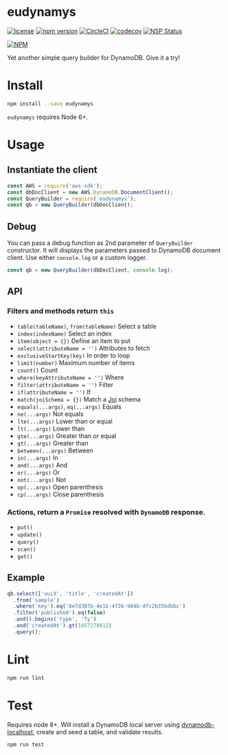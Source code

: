 # eudynamys

[![license](https://img.shields.io/badge/License-Apache%202.0-blue.svg)](https://github.com/airware/asl-validator/blob/master/LICENSE)
[![npm version](https://badge.fury.io/js/eudynamys.svg)](https://badge.fury.io/js/eudynamys)
[![CircleCI](https://circleci.com/gh/airware/eudynamys/tree/master.svg?style=shield&circle-token=f04773ae978c7ebae19f25424bf0570d5aa9b287)](https://circleci.com/gh/airware/eudynamys/tree/master)
[![codecov](https://codecov.io/gh/airware/eudynamys/branch/master/graph/badge.svg)](https://codecov.io/gh/airware/eudynamys)
[![NSP Status](https://nodesecurity.io/orgs/airware/projects/49c7c597-87c8-4f17-915c-f582a5793ad8/badge)](https://nodesecurity.io/orgs/airware/projects/49c7c597-87c8-4f17-915c-f582a5793ad8)

[![NPM](https://nodei.co/npm/eudynamys.png?stars=true)](https://www.npmjs.com/package/eudynamys)

Yet another simple query builder for DynamoDB. Give it a try!

# Install
```bash
npm install --save eudynamys
```
`eudynamys` requires Node 6+.

# Usage
## Instantiate the client
```javascript
const AWS = require('aws-sdk');
const dbDocClient = new AWS.DynamoDB.DocumentClient();
const QueryBuilder = require('eudynamys');
const qb = new QueryBuilder(dbDocClient);
```

## Debug
You can pass a debug function as 2nd parameter of `QueryBuilder` constructor. It will displays the parameters passed to DynamoDB document client. Use either `console.log` or a custom logger.
```javascript
const qb = new QueryBuilder(dbDocClient, console.log);
```

## API
### Filters and methods return `this`
- `table(tableName)`, `from(tableName)` Select a table
- `index(indexName)`                    Select an index
- `item(object = {})`                   Define an item to put
- `select(attributeName = '')`          Attributes to fetch
- `exclusiveStartKey(key)`              In order to loop
- `limit(number)`                       Maximum number of items
- `count()`                             Count
- `where(keyAttributeName = '')`        Where
- `filter(attributeName = '')`          Filter
- `if(attributeName = '')`              If
- `match(joiSchema = {})`           Match a [Joi](https://www.npmjs.com/package/joi) schema
- `equals(...args)`, `eq(...args)` Equals
- `ne(...args)`                    Not equals
- `lte(...args)`                   Lower than or equal
- `lt(...args)`                    Lower than
- `gte(...args)`                   Greater than or equal
- `gt(...args)`                    Greater than
- `between(...args)`               Between
- `in(...args)`                    In
- `and(...args)`                   And
- `or(...args)`                    Or
- `not(...args)`                   Not
- `op(...args)`                    Open parenthesis
- `cp(...args)`                    Close parenthesis

### Actions, return a `Promise` resolved with `DynamoDB` response.
- `put()`
- `update()`
- `query()`
- `scan()`
- `get()`

## Example
```javascript
qb.select(['uuid', 'title', 'createdAt'])
  .from('sample')
  .where('key').eq('8e7d307b-4e1b-4f26-984b-dfc2b35bdbbc')
  .filter('published').eq(false)
  .and().begins('type', 'Ty')
  .and('createdAt').gt(1457278812)
  .query();
```

# Lint
```bash
npm run lint
```

# Test
Requires node 8+. Will install a DynamoDB local server using [dynamodb-localhost](https://www.npmjs.com/package/dynamodb-localhost), create and seed a table, and validate results.
```bash
npm run test
```
